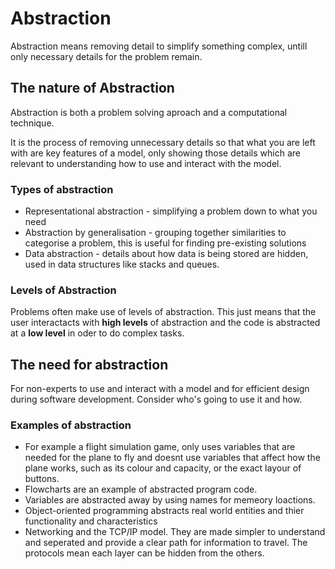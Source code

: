# Abstraction
Abstraction means removing detail to simplify something complex, untill only necessary details for the problem remain.

## The nature of Abstraction
Abstraction is both a problem solving aproach and a computational technique.

It is the process of removing unnecessary details so that what you are left with are key features of a model, only showing those details which are relevant to understanding how to use and interact with the model.

### Types of abstraction
- Representational abstraction - simplifying a problem down to what you need
- Abstraction by generalisation - grouping together similarities to categorise a problem, this is useful for finding pre-existing solutions
- Data abstraction - details about how data is being stored are hidden, used in data structures like stacks and queues.

### Levels of Abstraction
Problems often make use of levels of abstraction. This just means that the user interactacts with **high levels** of abstraction and the code is abstracted at a **low level** in oder to do complex tasks.

## The need for abstraction
For non-experts to use and interact with a model and for efficient design during software development. Consider who's going to use it and how.

### Examples of abstraction
- For example a flight simulation game, only uses variables that are needed for the plane to fly and doesnt use variables that affect how the plane works, such as its colour and capacity, or the exact layour of buttons. 
- Flowcharts are an example of abstracted program code. 
- Variables are abstracted away by using names for memeory loactions. 
- Object-oriented programming abstracts real world entities and thier functionality and characteristics
- Networking and the TCP/IP model. They are made simpler to understand and seperated and provide a clear path for information to travel. The protocols mean each layer can be hidden from the others.
